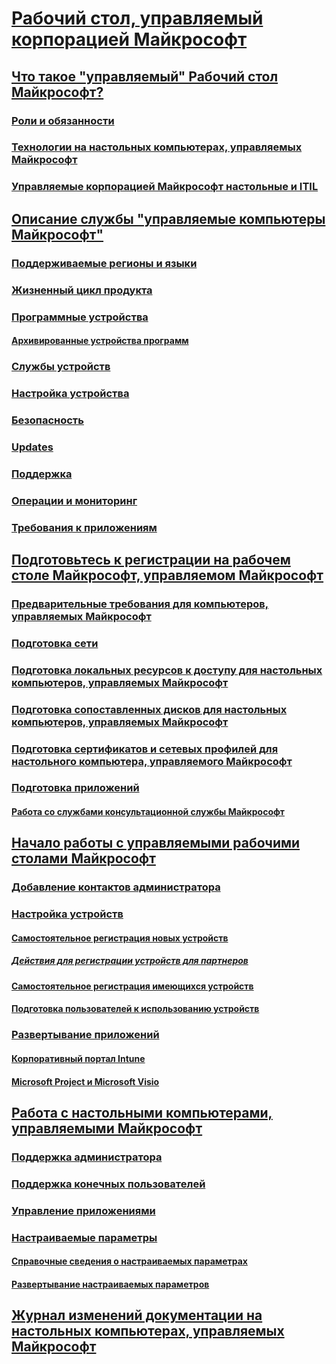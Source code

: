 # [Рабочий стол, управляемый корпорацией Майкрософт](index.yml)
## [Что такое "управляемый" Рабочий стол Майкрософт?](intro/index.md)
### [Роли и обязанности](intro/roles-and-responsibilities.md)
### [Технологии на настольных компьютерах, управляемых Майкрософт](intro/technologies.md)
### [Управляемые корпорацией Майкрософт настольные и ITIL](MMD-and-ITSM.md)
## [Описание службы "управляемые компьютеры Майкрософт"](service-description/index.md)
### [Поддерживаемые регионы и языки](service-description/regions-languages.md)
### [Жизненный цикл продукта](service-description/device-lifecycle.md)
### [Программные устройства](service-description/device-list.md)
#### [Архивированные устройства программ](service-description/archived-device-list.md)
### [Службы устройств](service-description/device-services.md)
### [Настройка устройства](service-description/device-policies.md)
### [Безопасность](service-description/security.md)
### [Updates](service-description/updates.md)
### [Поддержка](service-description/support.md)
### [Операции и мониторинг](service-description/operations-and-monitoring.md)
### [Требования к приложениям](service-description/mmd-app-requirements.md)
## [Подготовьтесь к регистрации на рабочем столе Майкрософт, управляемом Майкрософт](get-ready/index.md)
### [Предварительные требования для компьютеров, управляемых Майкрософт](get-ready/prerequisites.md)
### [Подготовка сети](get-ready/network.md)
### [Подготовка локальных ресурсов к доступу для настольных компьютеров, управляемых Майкрософт](get-ready/authentication.md)
### [Подготовка сопоставленных дисков для настольных компьютеров, управляемых Майкрософт](get-ready/mapped-drives.md)
### [Подготовка сертификатов и сетевых профилей для настольного компьютера, управляемого Майкрософт](get-ready/certs-wifi-lan.md)
### [Подготовка приложений](get-ready/apps.md)
#### [Работа со службами консультационной службы Майкрософт](get-ready/apps-MCS.md)
## [Начало работы с управляемыми рабочими столами Майкрософт](get-started/index.md)
### [Добавление контактов администратора](get-started/add-admin-contacts.md)
### [Настройка устройств](get-started/set-up-devices.md)
#### [Самостоятельное регистрация новых устройств](get-started/register-devices-self.md)
##### [Действия для регистрации устройств для партнеров](get-started/register-devices-partner.md)
#### [Самостоятельное регистрация имеющихся устройств](get-started/register-reused-devices-self.md)
#### [Подготовка пользователей к использованию устройств](get-started/get-started-devices.md)
### [Развертывание приложений](get-started/deploy-apps.md)
#### [Корпоративный портал Intune](get-started/company-portal.md)
#### [Microsoft Project и Microsoft Visio](get-started/project-visio.md)
## [Работа с настольными компьютерами, управляемыми Майкрософт](working-with-managed-desktop/index.md)
### [Поддержка администратора](working-with-managed-desktop/admin-support.md)
### [Поддержка конечных пользователей](working-with-managed-desktop/end-user-support.md)
### [Управление приложениями](working-with-managed-desktop/manage-apps.md)
### [Настраиваемые параметры](working-with-managed-desktop/config-setting-overview.md)
#### [Справочные сведения о настраиваемых параметрах](working-with-managed-desktop/config-setting-ref.md)
#### [Развертывание настраиваемых параметров](working-with-managed-desktop/config-setting-deploy.md)
## [Журнал изменений документации на настольных компьютерах, управляемых Майкрософт](change-history-managed-desktop.md)

